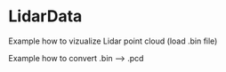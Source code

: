# LidarData

Example how to vizualize Lidar point cloud (load .bin file)

Example how to convert .bin --> .pcd
